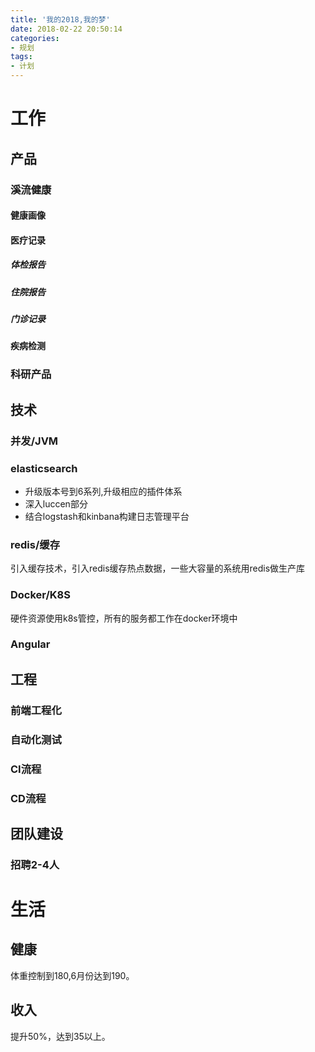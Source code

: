 ```yaml
---
title: '我的2018,我的梦'
date: 2018-02-22 20:50:14
categories:
- 规划
tags:
- 计划
---
```

# 工作
## 产品

### 溪流健康
#### 健康画像
#### 医疗记录
##### 体检报告
##### 住院报告
##### 门诊记录
#### 疾病检测

### 科研产品

## 技术
### 并发/JVM


### elasticsearch
+ 升级版本号到6系列,升级相应的插件体系
+ 深入luccen部分
+ 结合logstash和kinbana构建日志管理平台

### redis/缓存
引入缓存技术，引入redis缓存热点数据，一些大容量的系统用redis做生产库

### Docker/K8S
硬件资源使用k8s管控，所有的服务都工作在docker环境中
### Angular


## 工程
  ### 前端工程化

  ### 自动化测试

  ### CI流程

  ### CD流程

## 团队建设
  ### 招聘2-4人

# 生活
  ## 健康
  体重控制到180,6月份达到190。
  ## 收入
  提升50%，达到35以上。
